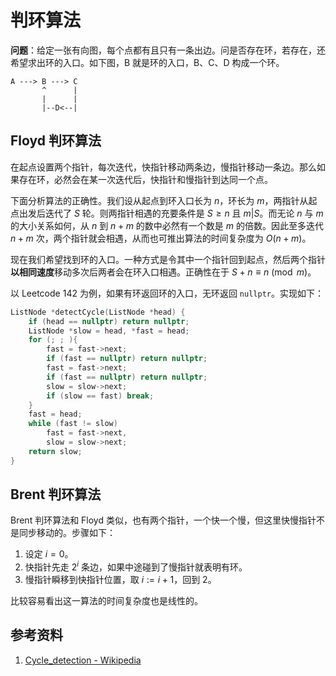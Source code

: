 # 判环算法

**问题**：给定一张有向图，每个点都有且只有一条出边。问是否存在环，若存在，还希望求出环的入口。如下图，B 就是环的入口，B、C、D 构成一个环。

```
A ---> B ---> C
       ^      |
       |      |
       |--D<--|
```

## Floyd 判环算法

在起点设置两个指针，每次迭代，快指针移动两条边，慢指针移动一条边。那么如果存在环，必然会在某一次迭代后，快指针和慢指针到达同一个点。

下面分析算法的正确性。我们设从起点到环入口长为 $n$，环长为 $m$，两指针从起点出发后迭代了 $S$ 轮。则两指针相遇的充要条件是 $S \ge n$ 且 $m|S$。而无论 $n$ 与 $m$ 的大小关系如何，从 $n$ 到 $n+m$ 的数中必然有一个数是 $m$ 的倍数。因此至多迭代 $n+m$ 次，两个指针就会相遇，从而也可推出算法的时间复杂度为 $O(n+m)$。

现在我们希望找到环的入口。一种方式是令其中一个指针回到起点，然后两个指针**以相同速度**移动多次后两者会在环入口相遇。正确性在于 $S + n \equiv n \pmod m$。

以 Leetcode 142 为例，如果有环返回环的入口，无环返回 `nullptr`。实现如下：
```cpp
ListNode *detectCycle(ListNode *head) {
    if (head == nullptr) return nullptr;
    ListNode *slow = head, *fast = head;
    for (; ; ){
        fast = fast->next;
        if (fast == nullptr) return nullptr;
        fast = fast->next;
        if (fast == nullptr) return nullptr;
        slow = slow->next;
        if (slow == fast) break;
    }
    fast = head;
    while (fast != slow)
        fast = fast->next,
        slow = slow->next;
    return slow;
}
```

## Brent 判环算法

Brent 判环算法和 Floyd 类似，也有两个指针，一个快一个慢，但这里快慢指针不是同步移动的。步骤如下：

1. 设定 $i=0$。
2. 快指针先走 $2^i$ 条边，如果中途碰到了慢指针就表明有环。
3. 慢指针瞬移到快指针位置，取 $i := i + 1$，回到 2。

比较容易看出这一算法的时间复杂度也是线性的。

<div id="refer-anchor"></div>

## 参考资料

1. [Cycle_detection - Wikipedia](https://en.wikipedia.org/wiki/Cycle_detection)